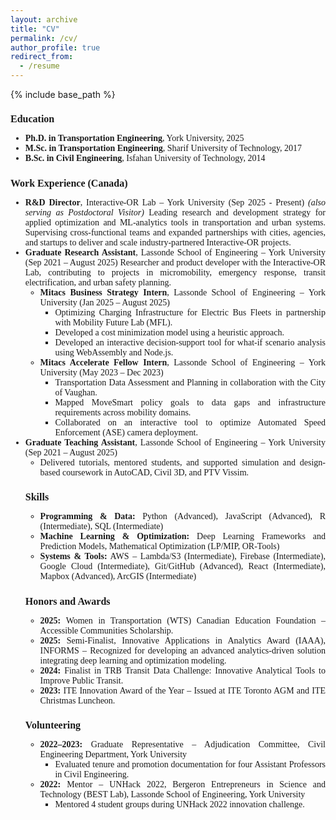```yaml
---
layout: archive
title: "CV"
permalink: /cv/
author_profile: true
redirect_from:
  - /resume
---
```


{% include base_path %}

<div style="font-size: 14px; font-family: 'Georgia', serif; text-align: justify;">

<h2 style="font-size: 16px; font-family: 'Georgia', serif;">Education</h2>
<ul>
  <li><strong>Ph.D. in Transportation Engineering</strong>, York University, 2025</li>
  <li><strong>M.Sc. in Transportation Engineering</strong>, Sharif University of Technology, 2017</li>
  <li><strong>B.Sc. in Civil Engineering</strong>, Isfahan University of Technology, 2014</li>
</ul>

<h2 style="font-size: 16px; font-family: 'Georgia', serif;">Work Experience (Canada)</h2>
<ul>

  <li><strong>R&D Director</strong>, Interactive-OR Lab – York University (Sep 2025 - Present)
     <em>(also serving as Postdoctoral Visitor)</em>
  Leading research and development strategy for applied optimization and ML-analytics tools in transportation and urban systems. 
  Supervising cross-functional teams and expanded partnerships with cities, agencies, and startups to deliver and scale industry-partnered Interactive-OR projects.</li>
</li>

  <li><strong>Graduate Research Assistant</strong>, Lassonde School of Engineering – York University (Sep 2021 – August 2025)
  Researcher and product developer with the Interactive-OR Lab, contributing to projects in micromobility, emergency response, transit electrification, and urban safety planning.
    <ul>
    <li><strong>Mitacs Business Strategy Intern</strong>, Lassonde School of Engineering – York University (Jan 2025 – August 2025)
    <ul>
      <li>Optimizing Charging Infrastructure for Electric Bus Fleets in partnership with Mobility Future Lab (MFL).</li>
    <li>Developed a cost minimization model using a heuristic approach.</li>
      <li>Developed an interactive decision-support tool for what-if scenario analysis using WebAssembly and Node.js.</li>
    </ul>
    </li>
<li><strong>Mitacs Accelerate Fellow Intern</strong>, Lassonde School of Engineering – York University (May 2023 – Dec 2023)
<ul>
      <li>Transportation Data Assessment and Planning in collaboration with the City of Vaughan.</li>
      <li>Mapped MoveSmart policy goals to data gaps and infrastructure requirements across mobility domains.</li>
      <li>Collaborated on an interactive tool to optimize Automated Speed Enforcement (ASE) camera deployment.</li>
    </ul>
    </li>
    </ul>
  </li>

  <li><strong>Graduate Teaching Assistant</strong>, Lassonde School of Engineering – York University (Sep 2021 – August 2025)
    <ul>
      <li>Delivered tutorials, mentored students, and supported simulation and design-based coursework in AutoCAD, Civil 3D, and PTV Vissim.</li>
    </ul>
  </li>



<h2 style="font-size: 16px; font-family: 'Georgia', serif;">Skills</h2>
<!-- <ul>
  <li><strong>Programming & Data:</strong> Python, JavaScript, R, SQL, C++, MATLAB, REST APIs, Git/GitHub</li>
  <li><strong>Machine Learning:</strong> TensorFlow, PyTorch, Graph Neural Networks, demand forecasting</li>
  <li><strong>Optimization & Operations Research:</strong> Mathematical Optimization (LP/MIP), Deep Learning, Operations Research, Large-scale model design</li>
  <li><strong>Product Development & Cloud Deployment:</strong> Web-based decision support tools, React, HTML/CSS, AWS (Lambda, S3), Firebase, Google Cloud Platform, WebAssembly solvers</li>
  <li><strong>GIS & Spatial Analysis:</strong> Mapbox, ArcGIS, TransCAD, PTV Vissim/Vissum, AutoCAD, Civil 3D, Arena</li>
  <li><strong>Soft Skills:</strong> Project Management, Problem Solving, Cross-Functional Collaboration, Technical Communication</li>
</ul> -->
<ul>
  <li><strong>Programming & Data:</strong> Python (Advanced), JavaScript (Advanced), R (Intermediate), SQL (Intermediate)</li>
  <li><strong>Machine Learning & Optimization:</strong> Deep Learning Frameworks and Prediction Models, Mathematical Optimization (LP/MIP, OR-Tools)</li>
  <li><strong>Systems & Tools:</strong> AWS – Lambda/S3 (Intermediate), Firebase (Intermediate), Google Cloud (Intermediate), Git/GitHub (Advanced), React (Intermediate), Mapbox (Advanced), ArcGIS (Intermediate)</li>
</ul>

<h2 style="font-size: 16px; font-family: 'Georgia', serif;">Honors and Awards</h2>
<ul>
  <li><strong>2025:</strong> Women in Transportation (WTS) Canadian Education Foundation – Accessible Communities Scholarship. </li>
  <li><strong>2025:</strong> Semi-Finalist, Innovative Applications in Analytics Award (IAAA), INFORMS – Recognized for developing an advanced analytics-driven solution integrating deep learning and optimization modeling. </li>
  <li><strong>2024:</strong> Finalist in TRB Transit Data Challenge: Innovative Analytical Tools to Improve Public Transit. </li>
  <li><strong>2023:</strong> ITE Innovation Award of the Year – Issued at ITE Toronto AGM and ITE Christmas Luncheon.</li>
</ul>

<h2 style="font-size: 16px; font-family: 'Georgia', serif;">Volunteering</h2>
<ul>
  <li><strong>2022–2023:</strong> Graduate Representative – Adjudication Committee, Civil Engineering Department, York University
    <ul>
      <li>Evaluated tenure and promotion documentation for four Assistant Professors in Civil Engineering.</li>
    </ul>
  </li>
  <li><strong>2022:</strong> Mentor – UNHack 2022, Bergeron Entrepreneurs in Science and Technology (BEST Lab), Lassonde School of Engineering, York University
    <ul>
      <li>Mentored 4 student groups during UNHack 2022 innovation challenge.</li>
    </ul>
  </li>
</ul>

</div>
